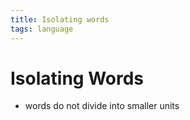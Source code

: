 ```yaml
---
title: Isolating words
tags: language
---
```


# Isolating Words
- words do not divide into smaller units
































































